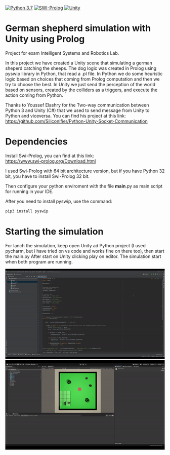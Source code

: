 [![Python 3.7](https://img.shields.io/badge/Python->=3.7-blue.svg)](https://www.python.org/downloads/release/python-370/)
[![SWI-Prolog](https://img.shields.io/badge/Prolog-SWIProlog-red.svg)](https://www.swi-prolog.org/Download.html)
[![Unity](https://img.shields.io/badge/Unity-2019.4.15f1-green.svg)](https://unity.com/)

# German shepherd simulation with Unity using Prolog
Project for exam Intelligent Systems and Robotics Lab.

In this project we have created a Unity scene that simulating a german sheperd catching the sheeps. The dog logic was created in Prolog using pyswip library in Python, that read a .pl file.
In Python we do some heuristic logic based on choices that coming from Prolog computation and then we try to choose the best.
In Unity we just send the perception of the world based on sensors, created by the colliders as a triggers, and execute the action coming from Python.

Thanks to Youssef Elashry for the Two-way communication between Python 3 and Unity (C#) that we used to send message from Unity to Python and viceversa.
You can find his project at this link: <br>
https://github.com/Siliconifier/Python-Unity-Socket-Communication

<h1>Dependencies</h1>

Install Swi-Prolog, you can find at this link: <br>
https://www.swi-prolog.org/Download.html

I used Swi-Prolog with 64 bit architecture version, but if you have Python 32 bit, you have to install Swi-Prolog 32 bit.

Then configure your python enviroment with the file __main__.py as main script for running in your IDE.

After you need to install pyswip, use the command:

```markdown
pip3 install pyswip
```
<h1>Starting the simulation</h1>

For lanch the simulation, keep open Unity ad Python project (I used pycharm, but i have tried on vs code and works fine on there too), then start the main.py
After start on Unity clicking play on editor. The simulation start when both program are running.

![alt text](https://github.com/LorisNanni91/ProgettoRobotica/blob/master/python.gif?raw=true)
![alt text](https://github.com/LorisNanni91/ProgettoRobotica/blob/master/unity.gif?raw=true)

